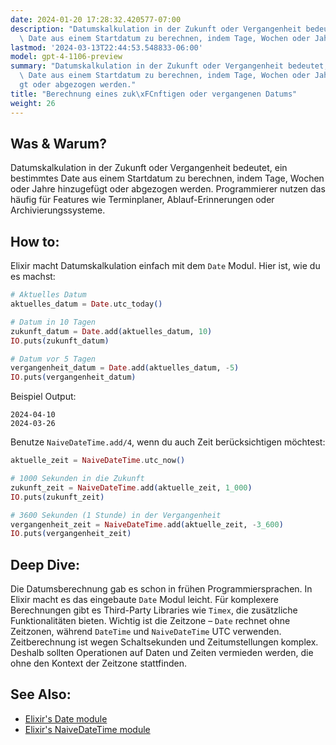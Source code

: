 ```yaml
---
date: 2024-01-20 17:28:32.420577-07:00
description: "Datumskalkulation in der Zukunft oder Vergangenheit bedeutet, ein bestimmtes\
  \ Date aus einem Startdatum zu berechnen, indem Tage, Wochen oder Jahre\u2026"
lastmod: '2024-03-13T22:44:53.548833-06:00'
model: gpt-4-1106-preview
summary: "Datumskalkulation in der Zukunft oder Vergangenheit bedeutet, ein bestimmtes\
  \ Date aus einem Startdatum zu berechnen, indem Tage, Wochen oder Jahre hinzugef\xFC\
  gt oder abgezogen werden."
title: "Berechnung eines zuk\xFCnftigen oder vergangenen Datums"
weight: 26
---
```


## Was & Warum?

Datumskalkulation in der Zukunft oder Vergangenheit bedeutet, ein bestimmtes Date aus einem Startdatum zu berechnen, indem Tage, Wochen oder Jahre hinzugefügt oder abgezogen werden. Programmierer nutzen das häufig für Features wie Terminplaner, Ablauf-Erinnerungen oder Archivierungssysteme.

## How to:

Elixir macht Datumskalkulation einfach mit dem `Date` Modul. Hier ist, wie du es machst:

```elixir
# Aktuelles Datum
aktuelles_datum = Date.utc_today()

# Datum in 10 Tagen
zukunft_datum = Date.add(aktuelles_datum, 10)
IO.puts(zukunft_datum)

# Datum vor 5 Tagen
vergangenheit_datum = Date.add(aktuelles_datum, -5)
IO.puts(vergangenheit_datum)
```
Beispiel Output:
```
2024-04-10
2024-03-26
```

Benutze `NaiveDateTime.add/4`, wenn du auch Zeit berücksichtigen möchtest:

```elixir
aktuelle_zeit = NaiveDateTime.utc_now()

# 1000 Sekunden in die Zukunft
zukunft_zeit = NaiveDateTime.add(aktuelle_zeit, 1_000)
IO.puts(zukunft_zeit)

# 3600 Sekunden (1 Stunde) in der Vergangenheit
vergangenheit_zeit = NaiveDateTime.add(aktuelle_zeit, -3_600)
IO.puts(vergangenheit_zeit)
```

## Deep Dive:

Die Datumsberechnung gab es schon in frühen Programmiersprachen. In Elixir macht es das eingebaute `Date` Modul leicht. Für komplexere Berechnungen gibt es Third-Party Libraries wie `Timex`, die zusätzliche Funktionalitäten bieten. Wichtig ist die Zeitzone – `Date` rechnet ohne Zeitzonen, während `DateTime` und `NaiveDateTime` UTC verwenden. Zeitberechnung ist wegen Schaltsekunden und Zeitumstellungen komplex. Deshalb sollten Operationen auf Daten und Zeiten vermieden werden, die ohne den Kontext der Zeitzone stattfinden.

## See Also:

- [Elixir's Date module](https://hexdocs.pm/elixir/Date.html)
- [Elixir's NaiveDateTime module](https://hexdocs.pm/elixir/NaiveDateTime.html)
